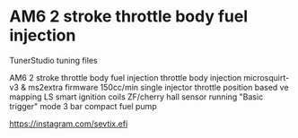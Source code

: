 # AM6 2 stroke throttle body fuel injection
TunerStudio tuning files

AM6 2 stroke throttle body fuel injection
throttle body injection
microsquirt-v3 & ms2extra firmware
150cc/min single injector
throttle position based ve mapping
LS smart ignition coils
ZF/cherry hall sensor running "Basic trigger" mode
3 bar compact fuel pump

https://instagram.com/sevtix.efi
